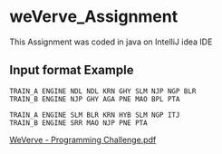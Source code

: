 # weVerve_Assignment
This Assignment was coded in java on IntelliJ idea IDE

## Input format Example

```
TRAIN_A ENGINE NDL NDL KRN GHY SLM NJP NGP BLR
TRAIN_B ENGINE NJP GHY AGA PNE MAO BPL PTA
```
```
TRAIN_A ENGINE SLM BLR KRN HYB SLM NGP ITJ
TRAIN_B ENGINE SRR MAO NJP PNE PTA
```
[WeVerve - Programming Challenge.pdf](https://github.com/itsamanali/weVerve_Assignment/files/12315515/WeVerve.-.Programming.Challenge.pdf)
